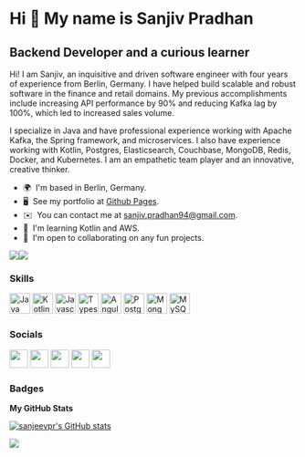 Hi 👋 My name is Sanjiv Pradhan
===============================

Backend Developer and a curious learner
---------------------------------------

Hi! I am Sanjiv, an inquisitive and driven software engineer with four years of experience from Berlin, Germany. I have helped build scalable and robust software in the finance and retail domains. My previous accomplishments include increasing API performance by 90% and reducing Kafka lag by 100%, which led to increased sales volume.

I specialize in Java and have professional experience working with Apache Kafka, the Spring framework, and microservices. I also have experience working with Kotlin, Postgres, Elasticsearch, Couchbase, MongoDB, Redis, Docker, and Kubernetes.
I am an empathetic team player and an innovative, creative thinker.

* 🌍  I'm based in Berlin, Germany.
* 🖥️  See my portfolio at [Github Pages](http://sanjeevpr.github.io/about).
* ✉️  You can contact me at [sanjiv.pradhan94@gmail.com](mailto:sanjiv.pradhan94@gmail.com).
* 🧠  I'm learning Kotlin and AWS.
* 🤝  I'm open to collaborating on any fun projects.

<a href="https://www.twitter.com/Sanjeev_Pradhan" target="_blank" rel="noreferrer"><img
src="https://img.shields.io/twitter/follow/Sanjeev_Pradhan?logo=twitter&style=for-the-badge&color=0891b2&labelColor=1c1917"
/></a><a href="https://www.github.com/sanjeevpr" target="_blank" rel="noreferrer"><img
src="https://img.shields.io/github/followers/sanjeevpr?logo=github&style=for-the-badge&color=0891b2&labelColor=1c1917" /></a>

### Skills

<p align="left">
<a href="https://www.oracle.com/java/" target="_blank" rel="noreferrer"><img src="https://raw.githubusercontent.com/danielcranney/readme-generator/main/public/icons/skills/java-colored.svg" width="36" height="36" alt="Java" /></a>
<a href="https://kotlinlang.org/" target="_blank" rel="noreferrer"><img src="https://raw.githubusercontent.com/danielcranney/readme-generator/main/public/icons/skills/kotlin.svg" width="36" height="36" alt="Kotlin" /></a>
<a href="https://developer.mozilla.org/en-US/docs/Web/JavaScript" target="_blank" rel="noreferrer"><img src="https://raw.githubusercontent.com/danielcranney/readme-generator/main/public/icons/skills/javascript-colored.svg" width="36" height="36" alt="Javascript" /></a>
<a href="https://www.typescriptlang.org/" target="_blank" rel="noreferrer"><img src="https://raw.githubusercontent.com/danielcranney/readme-generator/main/public/icons/skills/typescript-colored.svg" width="36" height="36" alt="Typescript" /></a>
<a href="https://angular.io/" target="_blank" rel="noreferrer"><img src="https://raw.githubusercontent.com/danielcranney/readme-generator/main/public/icons/skills/angularjs-colored.svg" width="36" height="36" alt="Angular" /></a>
<a href="https://www.postgresql.org/" target="_blank" rel="noreferrer"><img src="https://raw.githubusercontent.com/danielcranney/readme-generator/main/public/icons/skills/postgresql.svg" width="36" height="36" alt="PostgresSQL" /></a>
<a href="https://www.mongodb.com/" target="_blank" rel="noreferrer"><img src="https://raw.githubusercontent.com/danielcranney/readme-generator/main/public/icons/skills/mongodb-colored.svg" width="36" height="36" alt="MongoDB" /></a>
<a href="https://www.mysql.com/" target="_blank" rel="noreferrer"><img src="https://raw.githubusercontent.com/danielcranney/readme-generator/main/public/icons/skills/mysql-colored.svg" width="36" height="36" alt="MySQL" /></a>
</p>


### Socials

<p align="left"> <a href="https://www.github.com/sanjeevpr" target="_blank" rel="noreferrer"><img src="https://raw.githubusercontent.com/danielcranney/readme-generator/main/public/icons/socials/github.svg" width="32" height="32" /></a> <a href="https://sanjeevpr" target="_blank" rel="noreferrer"><img src="https://raw.githubusercontent.com/danielcranney/readme-generator/main/public/icons/socials/hashnode.svg" width="32" height="32" /></a> <a href="https://www.linkedin.com/in/sanjiv-pradhan/" target="_blank" rel="noreferrer"><img src="https://raw.githubusercontent.com/danielcranney/readme-generator/main/public/icons/socials/linkedin.svg" width="32" height="32" /></a> <a href="https://www.stackoverflow.com/users/15304531/sanjiv-pradhan" target="_blank" rel="noreferrer"><img src="https://raw.githubusercontent.com/danielcranney/readme-generator/main/public/icons/socials/stackoverflow.svg" width="32" height="32" /></a> <a href="https://www.twitter.com/Sanjeev_Pradhan" target="_blank" rel="noreferrer"><img src="https://raw.githubusercontent.com/danielcranney/readme-generator/main/public/icons/socials/twitter.svg" width="32" height="32" /></a></p>

### Badges

<b>My GitHub Stats</b>

<a href="http://www.github.com/sanjeevpr"><img src="https://github-readme-stats.vercel.app/api?username=sanjeevpr&show_icons=true&hide=&count_private=true&title_color=0891b2&text_color=ffffff&icon_color=0891b2&bg_color=1c1917&hide_border=true&show_icons=true" alt="sanjeevpr's GitHub stats" /></a>

<a href="http://www.github.com/sanjeevpr"><img src="https://github-readme-streak-stats.herokuapp.com/?user=sanjeevpr&stroke=ffffff&background=1c1917&ring=0891b2&fire=0891b2&currStreakNum=ffffff&currStreakLabel=0891b2&sideNums=ffffff&sideLabels=ffffff&dates=ffffff&hide_border=true" /></a>
